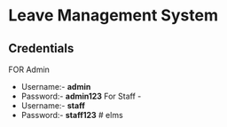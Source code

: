 # Leave Management System

## Credentials
FOR Admin
- Username:- **admin**
- Password:- **admin123**
For Staff - 
- Username:- **staff**
- Password:- **staff123**  # elms
